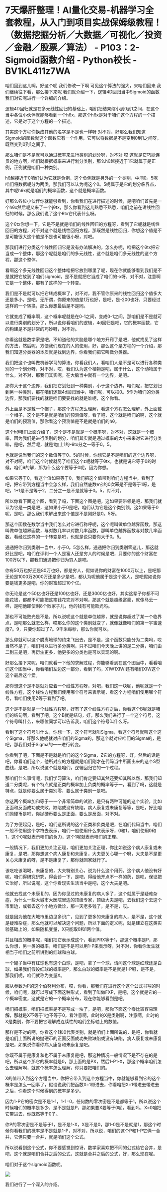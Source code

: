 # 7天爆肝整理！AI量化交易-机器学习全套教程，从入门到项目实战保姆级教程！（数据挖掘分析／大数据／可视化／投资／金融／股票／算法） - P103：2-Sigmoid函数介绍 - Python校长 - BV1KL411z7WA

咱们回到这儿啊，好这个呢 我们修改一下啊 可见这个算法的强大，来咱们回来 我们继续往下看，那么接下来呢 我们就介绍一下，逻辑4D回归当中Sigmoid的函数 我们对它呢进行一个详细的介绍。

逻辑4D回归就是在多元线性回归的基础上，咱们把结果缩小到0到1之间，在这个当中各位小伙伴就能够看到一个hθx，那这个hθx是对于咱们这个方程的一个描述，它是对于这个方程的一个描述。

其实这个方程你换成其他的名字是不是也一样呀 对不对，好那么我们知道Sigmoid的函数就这个函数它有一个作用，它可以将数据是不是变到0到1之间呀，既然变到0到1之间了。

那么咱们是不是就可以通过概率来进行类别的划分呀，对不对 哎 这就是它巧妙连贯的地方啊，咱们就根据概率来进行划分类别，那么hθ越接近于1它就属于是正例，正例就是咱们一种类别。

hθ越接近于0咱们认为它就是负例，这个负例就是另外的一个类别，中间0。5呢咱们将数据呢分为两类，那我们可以认为呢这个0。5呢属于是它的划分临界点，其中呢hθx就是咱们的概率函数，这个就是概率函数。

好那么各位小伙伴你就能够看到，你看我们在进行描述的时候，是吧咱们首先是一个hθx然后呢又来了一个jθtx，那么你看到这儿熟悉不熟悉，咱们之前在讲线性回归的时候，那么我们说了这个θtx它代表什么呀。

这个θtx你想一下，它是不是就是咱们的线性回归的方程呀，看到了它呢就是线性回归的方程，对不对这个就是线性回归方程，那既然是线性回归，你想这个值是不是可能很大这个值是不是也可能很小呀，对吧。

那我们进行分类这个线性回归它是没有办法解决的，怎么办呢，咱把这个θtx把它当成一个整体，那这个呢就是咱们的多元线性，这个就是咱们多元线性的这个方程，那这个整体。

看啊这个多元线性回归这个整体咱把它放到哪里了呢，现在你就能够看到我们是不是就把它放到了咱们sigmoid，是不是就把它当成了咱们的-x呀，对不对，注意啊它是一个整体，那有了这样的一个转变。

我们是不是就可以把它转成概率了，对不对，我不管你原来的线性回归这个值多大还是多小，是吧，无所谓，你原来的值是1万也好，是吧，是-200也好，只要经过这样的一个转换，那么你想最后是不是同。

它就变成了概率啊，这个概率呢就是在0-1之间，变成0-1之间，那咱们是不是就可以进行类别的划分了，所以说你看咱们的逻辑，4d回归是吧，它的概率函数，它的构建是不是非常的巧妙呀，对不对。

你看这就是数学家是吧，不知道他的大脑是哪个地方开窍了是吧，他就找见了这样的方法，然后呢，方便我们现在的人的使用，好，那么这个是方程的一个介绍，那我们知道分类器的本质就是找到边界，你看我们把它叫做分类器。

我们把这个也叫做机器学习的算法，你看我们人，看咱们人是不是可以进行各种类别的一个划分呀，对不对，哎，我们认为这个植物是吧，属于什么，这个动物属于什么，对不对，那我们其实呢，在大脑当中就有一个边界，是吧。

那你大于这个边界，我们把它划归到一种类别，小于这个边界，咱们呢，把它划归到另一种类别，那在咱们逻辑4d回归当中，咱们呢，可以把0。5作为咱们的分类边界，那我们要找的就是咱们要要找的就是谁呢，这个你看。

外上面是不是戴一个帽子，那这个方程怎么理解，看这个方程怎么理解，外上面戴一个帽子，这个是不是就是咱们的预测值呀，看了吧，这个就是咱们的啊，这个就是咱们的预测值，那你看这个预测值是不是就是咱们的hθ。

这个hθ咱们上面介绍了，这个是不是就是一个概率呀，对不对，这就是一个概率，因为我们是进行类别的划分，咱们其实就是通过概率的大小来来对它进行分类嘛，是吧，然后呢，就是1加上1的-θtx分之一等于0。5。

也就是说当我们的这个数值等于0。5的时候，你想它是不是咱们的这个边界呀，对不对啊，咱们这个时候就另了咱们这个z呢就等于θtx，也就是说它等于0的时候，咱们θ的解，那为什么这个要等于0呢，因为你想。

如果它等于0，看这个值如果等于0，我们把这个值带到咱们方程当中，看到了吧，把它带到方程当中会怎么样，我们自然底数e它的0次幂是不是等于1呀，是吧，1+1是不是等于2，二分之一是不是就等于0。5，对不对。

所以你看下面这个图，看到了吗，下面这个图是吧，这如果要带领是吧，那我们就认为它是一类是吧，这如果小于0是吧，咱们认为它是这个类别领，这如果等于0呢，是吧，那么我们求解出来这个值是不是刚好是0。5呀。

那这个函数在数学当中我们怎么对它进行称呼呢，这个呢叫做单位越界函数，那这叫做单位越界函数，与对数几率以对数几率函数，那叫单位越界函数与对数几率函数，看经过这样的一个转变是吧，也就是说只要你大于0。5。

通通把你归到类别一当中，小于0。5怎么样，通通把你归到类别零这儿，那这就好比是吧，咱们在评判一个人是富人还是穷人的时候是吧，只要你的这个财富在100万以下，那我们通通把你归为穷人是吧。

你有50万也好还是80万也好，都是穷人，假如说你的财富在1000万以上，是吧那无论是1000万2000万还是多少是吧，都认为呢他属于是这个富人，是吧假如说你要是钱更多是吧，你的财富超过10个亿。

你无论是这个50亿也好还是100亿也好，还是3000亿也好，其实这辈子你都不可能花钱，都都不可能把这笔钱花完对不对啊，那这个就是超级富豪，就像马云一样，是吧他即使剩8个败家子儿，他的钱有可能败光吗。

那也不可能败光是不是，所以说呢这个就是单位越界，就是说你超过了某一个临界点，是吧那么就怎么样，哎那么你的这个类别就变了，就像就像咱们的第一宇宙速度7。9，只要你超过了7。9千米每秒，那么你就可以。

那么你就可以这个脱离地球的约束飞出去，是不是，这个函数只能分为二类吗，哎当然不是了，咱们可以进行多分类啊，只不过咱们今天晚上讲的是二分类，咱们由二到三是吧，再衍生更多，他更多的分类也是可以实现的啊。

好那么接下来呢，咱们就看一下他的求解过程，你能够看到在这个图当中，看看咱们这个图当中，你看咱们左边这一部分，看到了吗，X1W1XIWI还有咱们XIW这个这个最后这个爱。

那你想这个是不是就对应着一个线性方程呀，对吧，我们这一块呢，他呢就是一个线性方程，这个线性方程我们使用哪个符号来表示呢，看这个方程咱们使用哪个符号，看咱们使用Z等于看到了吧。

这个是不是就是一个线性方程呀，好有了这个线性方程之后，你看这个B呢就是咱们的结句啊，看到了吧，这个B就是结句，好，那么我们进行了一个这个符号，这个符号叫什么，来哪位同学可以告诉我，咱们这个符号叫什么呀。

看到了这个符号叫什么，你想一下，这个符号就叫Sigma，看这个符号就叫这个这个Sigma，好那么他呢就对应咱们的Sigma的，那这个就对应咱们的Sigma的，是吧，那我们对于Sigma的一一进行转变。

你看到了吧，下面是不是就是咱们的这个Sigma，Z它的方程呀，好，然后的话是吧，你看咱们这个，他所对应的方程就是咱们刚才在代码当中所画出来的这个S型曲线，是吧，所以说这个就是咱们，逻辑回归它的一个过程。

那咱们什么事情呢，我们学习算法，咱们肯定要知其然还要知其所以然，那我们知道二分类呢，有个特点就是正类的概率加上负类的概率等于一，看到了吗，这就是特点，就是你要么属于类别零，要么属于类别一是吧。

你这两个概率加和等于一一个非常简单的试验，是只有两种可能的这个实验，比如正面和反面成功或失败，缺陷或没有缺陷，病人康复或未康复等等，是吧，好比咱们抛硬币是吧，你抛硬币要么是正面，要么是反面，对不对。

为了方便起见，是吧，咱们这所说的这个正类和负类是吧，在咱们代码当中，咱们一般不使用这个字符去表示，咱们一般使用什么来表示呀，0和1，咱们使用0和1，这个0呢就表示咱们的负力，这个1呢就表示咱们的正理。

一般情况下，我们更加关注正理，咱们更加关注正理，你比如说这个病人康复或未康复，是吧，那你想这个病人康复和未康复，大夫更关心哪一个呀，大夫是不是更关心未康复的呀，是不是康复了，那你就回家就行了。

该吃吃该喝喝，未康复的，大夫特别关心，说为什么这个用药，这个病人他没有好呢，咱们得研究研究，得会诊一下，是吧，得给他开点不一样的药，是吧，保证把它治好，所以说呢，这个你看现实生活当中是吧，这个大夫是吧。

他就去找这个未康复的，因为你见过的未康复的病人多了，这个就属于是疑难杂症，为什么一些大城市大医院里边的顶级专家，顶级大夫是吧，去我们这个去这个市里边，或者去这个小地方做诊，那一天老多钱了，是不是，哎。

就是因为他在大城市里边见多识广，见到了更多的未康复的病人，是不是，这个就是疑难杂症，那么他就可以解决这个问题，所以下面的定义呢，就是建立在这类实验基础上的，如果随机变量，X只能取0和1两个值。

并且相应的概率呢，咱们把它表示成这个，看到PRX等于1，那这个概率是P，那么你想，另一类的概率，咱们是不是可以用1-P来表示呀，对不对，你看你发生就相当于咱们之前所讲到的红球和白球。

一个罐子当中有红球也有这个白球，是吧，拿了一个球，请问这个球是红球还是白球，如果我们假设红球的概率是P，那么白球的概率是不是就是1-P呀，是不是，那我们呢，咱们就称为变量X。

服从参数为P的这个伯努利分布，哎，你看，那我们在进行这个这个公式书写的时候，咱们呢，就可以写成下面这种形式，看到了叫做FXP，是吧，这个就是它的一个概率密度，这就是它的一个概率分布，现在你能够看到是吧。

咱们把概率，咱们把概率是不是写成一块了，是吧，那你下面这个零比较容易理解，那就是X不等于1也不等于0，看注意啊，此时的X是类别啊，注意啊，此时的X是类别，你不要把它理解成连续性的咱们坐标轴上的数值。

那样是不对的啊，你看这个1和0代表类别，就是咱们上面所说的，是吧，你看就是咱们上面所说的抛硬币的正面反面成功失败缺陷或没有缺陷，病人康复或未康复是吧，如果说你看你病人康复和未康复是吧。

你既不属于是康复和也不属于未康复是吧，那这种情况一般情况下是不存在的是吧，所以这个那它的概率就是0，那上面的是PX，然后1-P1-X，那这个概率咱们怎么去理解啊，就这个概率怎么理解，你只要把咱们的。

X的值带入到这个方程当中，你把它带入到这个方程当中，你就能够看到它的这个概率是怎么一回事了，假设说我们把函数X=1带进去，你看咱把X=1带进去带进去之后，你看这个时候得到的概率是多少。

因为1-P它的密次是不是1-1，1-1=0，任何数的零次密是不是都等于1，所以说这个时候咱们的概率是多少，是不是就是P，那如果要X要等于0呢，看到吗，X=0咱把它带进去，你既然等于0了。

你P的零次密是不是等于1，是不是1-X，X是不是0，那1-0是不是就是1，那这个时候你看我们的概率是不是就是1-P，对不对，所以说，咱们的这个P和1-P它俩一合并，它俩只要一合并，就是咱们这个公式。

所以说看到这个公式，你不要感觉到惊讶，数学家喜欢把不同的公式给它合并，是吧，这个就是咱们合并之后的公式，这就是合并之后的公式，好，那么现在呢。

咱们对于这个sigmoid函数呢。

![](img/3c98eb5aac380fd1fa1aae02142f031e_1.png)

我们进行了一个深入的介绍。